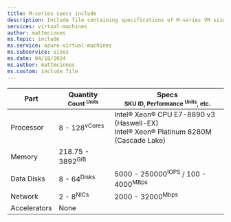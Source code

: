 ```yaml
---
title: M-series specs include
description: Include file containing specifications of M-series VM sizes.
services: virtual-machines
author: mattmcinnes
ms.topic: include
ms.service: azure-virtual-machines
ms.subservice: sizes
ms.date: 04/18/2024
ms.author: mattmcinnes
ms.custom: include file
---
```

| Part | Quantity <br><sup>Count <sup>Units | Specs <br><sup>SKU ID, Performance <sup>Units</sup>, etc.  |
|---|---|---|
| Processor        | 8 - 128<sup>vCores    | Intel® Xeon® CPU E7-8890 v3 (Haswell-EX) <br> Intel® Xeon® Platinum 8280M (Cascade Lake) |
| Memory           | 218.75 - 3892<sup>GiB      |                                                 |
| Data Disks       | 8 - 64<sup>Disks     | 5000 - 250000<sup>IOPS</sup> / 100 - 4000<sup>MBps  |
| Network          | 2 - 8<sup>NICs       | 2000 - 32000<sup>Mbps                          |
| Accelerators     | None                 |                                                 |